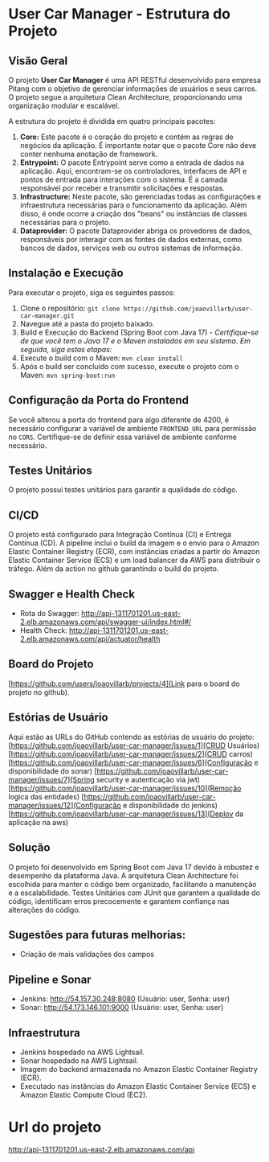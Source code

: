 # User Car Manager - Estrutura do Projeto

## Visão Geral

O projeto **User Car Manager** é uma API RESTful desenvolvido para empresa Pitang com o objetivo de gerenciar
informações de usuários e seus carros.
O projeto segue a arquitetura Clean Architecture, proporcionando uma organização modular e escalável.

A estrutura do projeto é dividida em quatro principais pacotes:

1. **Core:** Este pacote é o coração do projeto e contém as regras de negócios da aplicação. É importante notar que o
   pacote Core não deve conter nenhuma anotação de framework.
2. **Entrypoint:** O pacote Entrypoint serve como a entrada de dados na aplicação. Aqui, encontram-se os controladores,
   interfaces de API e pontos de entrada para interações com o sistema. É a camada responsável por receber e transmitir
   solicitações e respostas.
3. **Infrastructure:** Neste pacote, são gerenciadas todas as configurações e infraestrutura necessárias para o
   funcionamento da aplicação. Além disso, é onde ocorre a criação dos "beans" ou instâncias de classes necessárias para
   o projeto.
4. **Dataprovider:** O pacote Dataprovider abriga os provedores de dados, responsáveis por interagir com as fontes de
   dados externas, como bancos de dados, serviços web ou outros sistemas de informação.

## Instalação e Execução

Para executar o projeto, siga os seguintes passos:

1. Clone o repositório:
   `git clone https://github.com/joaovillarb/user-car-manager.git`
2. Navegue até a pasta do projeto baixado.
3. Build e Execução do Backend (Spring Boot com Java 17)
   _- Certifique-se de que você tem o Java 17 e o Maven instalados em seu sistema. Em seguida, siga estas etapas:_
4. Execute o build com o Maven:
   `mvn clean install`
5. Após o build ser concluído com sucesso, execute o projeto com o Maven:
   `mvn spring-boot:run`

## Configuração da Porta do Frontend

Se você alterou a porta do frontend para algo diferente de 4200, é necessário configurar a variável de ambiente
`FRONTEND_URL` para permissão no `CORS`. Certifique-se de definir essa variável de ambiente conforme necessário.

## Testes Unitários

O projeto possui testes unitários para garantir a qualidade do código.

## CI/CD

O projeto está configurado para Integração Contínua (CI) e Entrega Contínua (CD). A pipeline inclui o build da imagem e
o envio para o Amazon Elastic Container Registry (ECR), com instâncias criadas a partir do Amazon Elastic Container
Service (ECS) e um load balancer da AWS para distribuir o tráfego.
Além da action no github garantindo o build do projeto.

## Swagger e Health Check

- Rota do Swagger: http://api-1311701201.us-east-2.elb.amazonaws.com/api/swagger-ui/index.html#/
- Health Check: http://api-1311701201.us-east-2.elb.amazonaws.com/api/actuator/health

## Board do Projeto

[https://github.com/users/joaovillarb/projects/4](Link para o board do projeto no github).

## Estórias de Usuário

Aqui estão as URLs do GitHub contendo as estórias de usuário do projeto:
[https://github.com/joaovillarb/user-car-manager/issues/1](CRUD Usuários)
[https://github.com/joaovillarb/user-car-manager/issues/2](CRUD carros)
[https://github.com/joaovillarb/user-car-manager/issues/6](Configuração e disponibilidade do sonar)
[https://github.com/joaovillarb/user-car-manager/issues/7](Spring security e autenticação via jwt)
[https://github.com/joaovillarb/user-car-manager/issues/10](Remoção logica das entidades)
[https://github.com/joaovillarb/user-car-manager/issues/12](Configuração e disponibilidade do jenkins)
[https://github.com/joaovillarb/user-car-manager/issues/13](Deploy da aplicação na aws)

## Solução

O projeto foi desenvolvido em Spring Boot com Java 17 devido à robustez e desempenho da plataforma Java.
A arquitetura Clean Architecture foi escolhida para manter o código bem organizado, facilitando a manutenção e a
escalabilidade.
Testes Unitários com JUnit que garantem a qualidade do código, identificam erros precocemente e garantem confiança nas
alterações do código.

## Sugestões para futuras melhorias:

- Criação de mais validações dos campos

## Pipeline e Sonar

- Jenkins: http://54.157.30.248:8080 (Usuário: user, Senha: user)
- Sonar: http://54.173.146.101:9000 (Usuário: user, Senha: user)

## Infraestrutura

- Jenkins hospedado na AWS Lightsail.
- Sonar hospedado na AWS Lightsail.
- Imagem do backend armazenada no Amazon Elastic Container Registry (ECR).
- Executado nas instâncias do Amazon Elastic Container Service (ECS) e Amazon Elastic Compute Cloud (EC2).

# Url do projeto
http://api-1311701201.us-east-2.elb.amazonaws.com/api